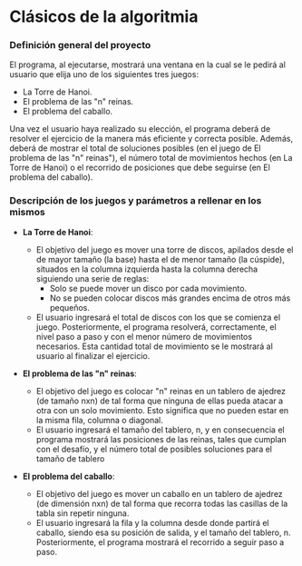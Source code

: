 # Clásicos de la algoritmia

### Definición general del proyecto

El programa, al ejecutarse, mostrará una ventana en la cual se le pedirá al usuario que elija uno de los siguientes tres juegos:
 - La Torre de Hanoi.
 - El problema de las "n" reinas.
 - El problema del caballo.

Una vez el usuario haya realizado su elección, el programa deberá de resolver el ejercicio de la manera más eficiente y correcta posible. Además, deberá de mostrar el total de soluciones posibles (en el juego de El problema de las "n" reinas"), el número total de movimientos hechos (en La Torre de Hanoi) o el recorrido de posiciones que debe seguirse (en El problema del caballo).

### Descripción de los juegos y parámetros a rellenar en los mismos
 - **La Torre de Hanoi**:
   - El objetivo del juego es mover una torre de discos, apilados desde el de mayor tamaño (la base) hasta el de menor tamaño (la cúspide), situados en la columna izquierda hasta la columna derecha siguiendo una serie de reglas:
     - Solo se puede mover un disco por cada movimiento.
     - No se pueden colocar discos más grandes encima de otros más pequeños.
   - El usuario ingresará el total de discos con los que se comienza el juego. Posteriormente, el programa resolverá, correctamente, el nivel paso a paso y con el menor número de movimientos necesarios. Esta cantidad total de movimiento se le mostrará al usuario al finalizar el ejercicio.
 
 - **El problema de las "n" reinas**:
   - El objetivo del juego es colocar "n" reinas en un tablero de ajedrez (de tamaño nxn) de tal forma que ninguna de ellas pueda atacar a otra con un solo movimiento. Esto significa que no pueden estar en la misma fila, columna o diagonal.
   - El usuario ingresará el tamaño del tablero, n, y en consecuencia el programa mostrará las posiciones de las reinas, tales que cumplan con el desafío, y el número total de posibles soluciones para el tamaño de tablero

 - **El problema del caballo**:
   - El objetivo del juego es mover un caballo en un tablero de ajedrez (de dimensión nxn) de tal forma que recorra todas las casillas de la tabla sin repetir ninguna. 
   - El usuario ingresará la fila y la columna desde donde partirá el caballo, siendo esa su posición de salida, y el tamaño del tablero, n. Posteriormente, el programa mostrará el recorrido a seguir paso a paso.
